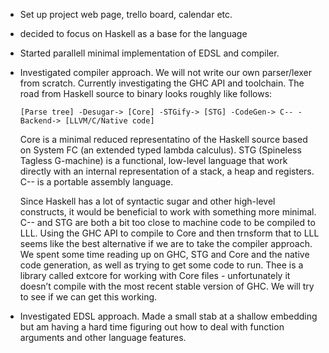 * Set up project web page, trello board, calendar etc.
* decided to focus on Haskell as a base for the language
* Started parallell minimal implementation of EDSL and compiler.
* Investigated compiler approach. We will not write our own parser/lexer from scratch. Currently investigating the GHC API and toolchain. The road from Haskell source to binary looks roughly like follows:

	`[Parse tree] -Desugar-> [Core] -STGify-> [STG] -CodeGen-> C-- -Backend-> [LLVM/C/Native code]`

	Core is a minimal reduced representatino of the Haskell source based on System FC (an extended typed lambda calculus).
	STG (Spineless Tagless G-machine) is a functional, low-level language that work directly with an internal representation of a stack, a heap and registers. 
	C-- is a portable assembly language.

	Since Haskell has a lot of syntactic sugar and other high-level constructs, it would be beneficial to work with something more minimal. C-- and STG are both a bit too close to machine code to be compiled to LLL. Using the GHC API to compile to Core and then trnsform that to LLL seems like the best alternative if we are to take the compiler approach. We spent some time reading up on GHC, STG and Core and the native code generation, as well as trying to get some code to run. Thee is a library called extcore for working with Core files - unfortunately it doesn’t compile with the most recent stable version of GHC. We will try to see if we can get this working.
* Investigated EDSL approach. Made a small stab at a shallow embedding but am having a hard time figuring out how to deal with function arguments and other language features.